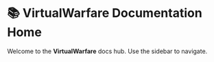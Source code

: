 # 📚 VirtualWarfare Documentation Home

Welcome to the **VirtualWarfare** docs hub. Use the sidebar to navigate.

